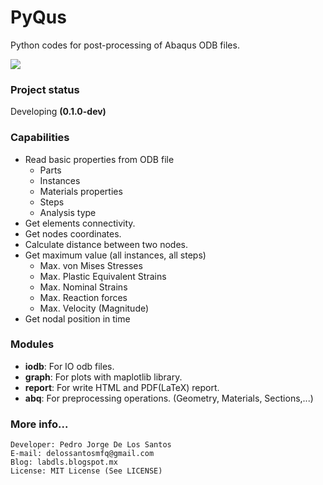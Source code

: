 # PyQus

Python codes for post-processing of Abaqus ODB files.

![](pyqus/docs/source/_static/pyqus_logo.png)

### Project status

Developing **(0.1.0-dev)**

### Capabilities

* Read basic properties from ODB file
  - Parts
  - Instances
  - Materials properties
  - Steps
  - Analysis type
* Get elements connectivity.
* Get nodes coordinates.
* Calculate distance between two nodes.
* Get maximum value (all instances, all steps)
  - Max. von Mises Stresses
  - Max. Plastic Equivalent Strains
  - Max. Nominal Strains
  - Max. Reaction forces
  - Max. Velocity (Magnitude)
* Get nodal position in time

### Modules

* **iodb**: For IO odb files.
* **graph**: For plots with maplotlib library.
* **report**: For write HTML and PDF(LaTeX) report.
* **abq**: For preprocessing operations. (Geometry, Materials, Sections,...)

### More info...

```
Developer: Pedro Jorge De Los Santos
E-mail: delossantosmfq@gmail.com
Blog: labdls.blogspot.mx
License: MIT License (See LICENSE)
```

